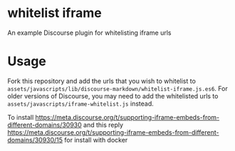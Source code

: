 whitelist iframe
================

An example Discourse plugin for whitelisting iframe urls

Usage
=====

Fork this repository and add the urls that you wish to whitelist to `assets/javascripts/lib/discourse-markdown/whitelist-iframe.js.es6`.
For older versions of Discourse, you may need to add the whitelisted urls to `assets/javascripts/iframe-whitelist.js` instead.

To install 
https://meta.discourse.org/t/supporting-iframe-embeds-from-different-domains/30930
and 
this reply 
https://meta.discourse.org/t/supporting-iframe-embeds-from-different-domains/30930/15
for install with docker
